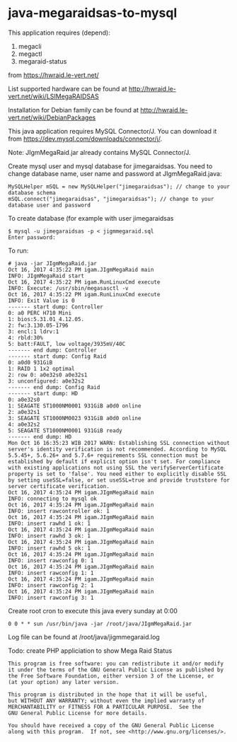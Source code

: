 # java-megaraidsas-to-mysql

This application requires (depend):
1. megacli
2. megactl
3. megaraid-status

from https://hwraid.le-vert.net/ 

List supported hardware can be found at http://hwraid.le-vert.net/wiki/LSIMegaRAIDSAS

Installation for Debian family can be found at http://hwraid.le-vert.net/wiki/DebianPackages

This java application requires MySQL Connector/J. You can download it from https://dev.mysql.com/downloads/connector/j/. 

Note: JIgmMegaRaid.jar already contains MySQL Connector/J.

Create mysql user and mysql database for jimegaraidsas. You need to change database name, user name and password at JIgmMegaRaid.java:

	MySQLHelper mSQL = new MySQLHelper("jimegaraidsas"); // change to your database schema
	mSQL.connect("jimegaraidsas", "jimegaraidsas"); // change to your database user and password


To create database (for example with user jimegaraidsas

	$ mysql -u jimegaraidsas -p < jigmmegaraid.sql
	Enter password:


To run:

	# java -jar JIgmMegaRaid.jar
	Oct 16, 2017 4:35:22 PM igam.JIgmMegaRaid main
	INFO: JIgmMegaRaid start
	Oct 16, 2017 4:35:22 PM igam.RunLinuxCmd execute
	INFO: Execute: /usr/sbin/megasasctl -v
	Oct 16, 2017 4:35:22 PM igam.RunLinuxCmd execute
	INFO: Exit Value is 0
	------- start dump: Controller
	0: a0 PERC H710 Mini
	1: bios:5.31.01_4.12.05.
	2: fw:3.130.05-1796
	3: encl:1 ldrv:1
	4: rbld:30%
	5: batt:FAULT, low voltage/3935mV/40C
	------- end dump: Controller
	------- start dump: Config Raid
	0: a0d0 931GiB
	1: RAID 1 1x2 optimal
	2: row 0: a0e32s0 a0e32s1
	3: unconfigured: a0e32s2
	------- end dump: Config Raid
	------- start dump: HD
	0: a0e32s0
	1: SEAGATE ST1000NM0001 931GiB a0d0 online
	2: a0e32s1
	3: SEAGATE ST1000NM0023 931GiB a0d0 online
	4: a0e32s2
	5: SEAGATE ST1000NM0001 931GiB ready
	------- end dump: HD
	Mon Oct 16 16:35:23 WIB 2017 WARN: Establishing SSL connection without server's identity verification is not recommended. According to MySQL 5.5.45+, 5.6.26+ and 5.7.6+ requirements SSL connection must be established by default if explicit option isn't set. For compliance with existing applications not using SSL the verifyServerCertificate property is set to 'false'. You need either to explicitly disable SSL by setting useSSL=false, or set useSSL=true and provide truststore for server certificate verification.
	Oct 16, 2017 4:35:24 PM igam.JIgmMegaRaid main
	INFO: connecting to mysql ok
	Oct 16, 2017 4:35:24 PM igam.JIgmMegaRaid main
	INFO: insert rawcontroller ok: 1
	Oct 16, 2017 4:35:24 PM igam.JIgmMegaRaid main
	INFO: insert rawhd 1 ok: 1
	Oct 16, 2017 4:35:24 PM igam.JIgmMegaRaid main
	INFO: insert rawhd 3 ok: 1
	Oct 16, 2017 4:35:24 PM igam.JIgmMegaRaid main
	INFO: insert rawhd 5 ok: 1
	Oct 16, 2017 4:35:24 PM igam.JIgmMegaRaid main
	INFO: insert rawconfig 0: 1
	Oct 16, 2017 4:35:24 PM igam.JIgmMegaRaid main
	INFO: insert rawconfig 1: 1
	Oct 16, 2017 4:35:24 PM igam.JIgmMegaRaid main
	INFO: insert rawconfig 2: 1
	Oct 16, 2017 4:35:24 PM igam.JIgmMegaRaid main
	INFO: insert rawconfig 3: 1


Create root cron to execute this java every sunday at 0:00

	0 0 * * sun /usr/bin/java -jar /root/java/JIgmMegaRaid.jar


Log file can be found at /root/java/jigmmegaraid.log


Todo: create PHP appliciation to show Mega Raid Status


    This program is free software: you can redistribute it and/or modify
    it under the terms of the GNU General Public License as published by
    the Free Software Foundation, either version 3 of the License, or
    (at your option) any later version.

    This program is distributed in the hope that it will be useful,
    but WITHOUT ANY WARRANTY; without even the implied warranty of
    MERCHANTABILITY or FITNESS FOR A PARTICULAR PURPOSE.  See the
    GNU General Public License for more details.

    You should have received a copy of the GNU General Public License
    along with this program.  If not, see <http://www.gnu.org/licenses/>.
